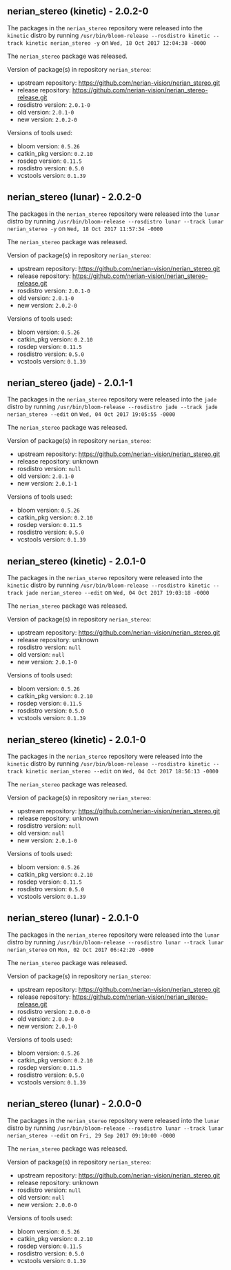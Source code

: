 ## nerian_stereo (kinetic) - 2.0.2-0

The packages in the `nerian_stereo` repository were released into the `kinetic` distro by running `/usr/bin/bloom-release --rosdistro kinetic --track kinetic nerian_stereo -y` on `Wed, 18 Oct 2017 12:04:38 -0000`

The `nerian_stereo` package was released.

Version of package(s) in repository `nerian_stereo`:

- upstream repository: https://github.com/nerian-vision/nerian_stereo.git
- release repository: https://github.com/nerian-vision/nerian_stereo-release.git
- rosdistro version: `2.0.1-0`
- old version: `2.0.1-0`
- new version: `2.0.2-0`

Versions of tools used:

- bloom version: `0.5.26`
- catkin_pkg version: `0.2.10`
- rosdep version: `0.11.5`
- rosdistro version: `0.5.0`
- vcstools version: `0.1.39`


## nerian_stereo (lunar) - 2.0.2-0

The packages in the `nerian_stereo` repository were released into the `lunar` distro by running `/usr/bin/bloom-release --rosdistro lunar --track lunar nerian_stereo -y` on `Wed, 18 Oct 2017 11:57:34 -0000`

The `nerian_stereo` package was released.

Version of package(s) in repository `nerian_stereo`:

- upstream repository: https://github.com/nerian-vision/nerian_stereo.git
- release repository: https://github.com/nerian-vision/nerian_stereo-release.git
- rosdistro version: `2.0.1-0`
- old version: `2.0.1-0`
- new version: `2.0.2-0`

Versions of tools used:

- bloom version: `0.5.26`
- catkin_pkg version: `0.2.10`
- rosdep version: `0.11.5`
- rosdistro version: `0.5.0`
- vcstools version: `0.1.39`


## nerian_stereo (jade) - 2.0.1-1

The packages in the `nerian_stereo` repository were released into the `jade` distro by running `/usr/bin/bloom-release --rosdistro jade --track jade nerian_stereo --edit` on `Wed, 04 Oct 2017 19:05:55 -0000`

The `nerian_stereo` package was released.

Version of package(s) in repository `nerian_stereo`:

- upstream repository: https://github.com/nerian-vision/nerian_stereo.git
- release repository: unknown
- rosdistro version: `null`
- old version: `2.0.1-0`
- new version: `2.0.1-1`

Versions of tools used:

- bloom version: `0.5.26`
- catkin_pkg version: `0.2.10`
- rosdep version: `0.11.5`
- rosdistro version: `0.5.0`
- vcstools version: `0.1.39`


## nerian_stereo (kinetic) - 2.0.1-0

The packages in the `nerian_stereo` repository were released into the `kinetic` distro by running `/usr/bin/bloom-release --rosdistro kinetic --track jade nerian_stereo --edit` on `Wed, 04 Oct 2017 19:03:18 -0000`

The `nerian_stereo` package was released.

Version of package(s) in repository `nerian_stereo`:

- upstream repository: https://github.com/nerian-vision/nerian_stereo.git
- release repository: unknown
- rosdistro version: `null`
- old version: `null`
- new version: `2.0.1-0`

Versions of tools used:

- bloom version: `0.5.26`
- catkin_pkg version: `0.2.10`
- rosdep version: `0.11.5`
- rosdistro version: `0.5.0`
- vcstools version: `0.1.39`


## nerian_stereo (kinetic) - 2.0.1-0

The packages in the `nerian_stereo` repository were released into the `kinetic` distro by running `/usr/bin/bloom-release --rosdistro kinetic --track kinetic nerian_stereo --edit` on `Wed, 04 Oct 2017 18:56:13 -0000`

The `nerian_stereo` package was released.

Version of package(s) in repository `nerian_stereo`:

- upstream repository: https://github.com/nerian-vision/nerian_stereo.git
- release repository: unknown
- rosdistro version: `null`
- old version: `null`
- new version: `2.0.1-0`

Versions of tools used:

- bloom version: `0.5.26`
- catkin_pkg version: `0.2.10`
- rosdep version: `0.11.5`
- rosdistro version: `0.5.0`
- vcstools version: `0.1.39`


## nerian_stereo (lunar) - 2.0.1-0

The packages in the `nerian_stereo` repository were released into the `lunar` distro by running `/usr/bin/bloom-release --rosdistro lunar --track lunar nerian_stereo` on `Mon, 02 Oct 2017 06:42:20 -0000`

The `nerian_stereo` package was released.

Version of package(s) in repository `nerian_stereo`:

- upstream repository: https://github.com/nerian-vision/nerian_stereo.git
- release repository: https://github.com/nerian-vision/nerian_stereo-release.git
- rosdistro version: `2.0.0-0`
- old version: `2.0.0-0`
- new version: `2.0.1-0`

Versions of tools used:

- bloom version: `0.5.26`
- catkin_pkg version: `0.2.10`
- rosdep version: `0.11.5`
- rosdistro version: `0.5.0`
- vcstools version: `0.1.39`


## nerian_stereo (lunar) - 2.0.0-0

The packages in the `nerian_stereo` repository were released into the `lunar` distro by running `/usr/bin/bloom-release --rosdistro lunar --track lunar nerian_stereo --edit` on `Fri, 29 Sep 2017 09:10:00 -0000`

The `nerian_stereo` package was released.

Version of package(s) in repository `nerian_stereo`:

- upstream repository: https://github.com/nerian-vision/nerian_stereo.git
- release repository: unknown
- rosdistro version: `null`
- old version: `null`
- new version: `2.0.0-0`

Versions of tools used:

- bloom version: `0.5.26`
- catkin_pkg version: `0.2.10`
- rosdep version: `0.11.5`
- rosdistro version: `0.5.0`
- vcstools version: `0.1.39`



